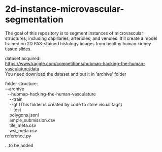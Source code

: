 # 2d-instance-microvascular-segmentation
The goal of this repository is to segment instances of microvascular structures, including capillaries, arterioles, and venules. It'll create a model trained on 2D PAS-stained histology images from healthy human kidney tissue slides.

dataset acquired:  
https://www.kaggle.com/competitions/hubmap-hacking-the-human-vasculature/data   
You need download the dataset and put it in 'archive' folder  

folder structure:  
--archive  
&ensp;--hubmap-hacking-the-human-vasculature  
&ensp;&ensp;--train  
&ensp;&ensp;--gt (This folder is created by code to store visual tags)  
&ensp;&ensp;--test  
&ensp;&ensp;polygons.jsonl  
&ensp;&ensp;ample_submission.csv  
&ensp;&ensp;tile_meta.csv  
&ensp;&ensp;wsi_meta.csv  
reference.py  
  
…to be added  
    